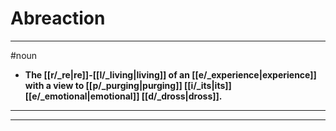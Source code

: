 # Abreaction
---
#noun
- **The [[r/_re|re]]-[[l/_living|living]] of an [[e/_experience|experience]] with a view to [[p/_purging|purging]] [[i/_its|its]] [[e/_emotional|emotional]] [[d/_dross|dross]].**
---
---
